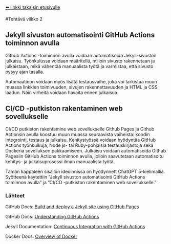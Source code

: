 [⬅️ linkki takaisin etusivulle](index.md)

#Tehtävä viikko 2

## Jekyll sivuston automatisointi GitHub Actions toiminnon avulla

Github Actions -toiminnon avulla voidaan automatisoida Jekyll-sivuston julkaisu. Työnkulussa voidaan määritellä, milloin sivusto rakennetaan ja julkaistaan, mikä vähentää manuaalista työtä ja varmistaa, että sivusto pysyy ajan tasalla.

Automaatioon voidaan myös lisätä testausvaihe, joka voi tarkistaa muun muassa linkkien toimivuuden, sivujen rakennettavuuden ja HTML ja CSS laadun. Näin virheitä voidaan havaita ennen julkaisua.

## CI/CD -putkiston rakentaminen web sovellukselle 

CI/CD putkiston rakentamine web sovellukselle Github Pages ja Github Actionsin avulla koostuu muun muassa seuraavista vaiheista: koodin integrointi, testaus ja julkaisu. Kehitystyössä voidaan hyödyntää GitHub Actions työnkulkuja, Node js- tai Ruby-pohjaisia testauskirjastoja sekä Dockeria sovelluksen pakkaamiseen. Julkaisu voidaan automatisoida Github Pagesiin GitHub Actions toiminnon avulla, jolloin saavutetaan automatisoitu kehitys- ja julkaisuprosessi ilman manuaalista työtä.

Tämän kappaleen sisällön ideoinnissa on hyödynnett ChatGPT 5-kielimallia. Syötteenä käytettiin ”Jekyll sivuston automatisointi GitHub Actions toiminnon avulla” ja ”CI/CD -putkiston rakentaminen web sovellukselle.”

### Lähteet

GitHub Docs: [Build and deploy a Jekyll site using GitHub Pages](https://docs.github.com/en/pages/setting-up-a-github-pages-site-with-jekyll)

GitHub Docs: [Understanding GitHub Actions](https://docs.github.com/en/actions/learn-github-actions/understanding-github-actions)

Jekyll Documentation: [Continuous Integration with GitHub Actions](https://jekyllrb.com/docs/continuous-integration/github-actions/)

Docker Docs: [Overview of Docker](https://docs.docker.com/get-started/overview/)

